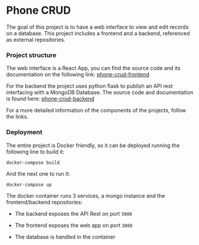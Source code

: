 # Phone CRUD

The goal of this project is to have a web interface to view and edit records on a database. This project includes a frontend and a backend, referenced as external repositories. 

### Project structure

The web interface is a React App, you can find the source code and its documentation on the following link:
[phone-crud-frontend](https://github.com/balb0x/phone-crud-frontend)

For the backend the project uses python flask to publish an API rest interfacing with a MongoDB Database. The source code and documentation is found here:
[phone-crud-backend](https://github.com/balb0x/phone-crud-backend)

For a more detailed information of the components of the projects, follow the links. 


### Deployment

The entire project is Docker friendly, so it can be deployed running the following line to build it:

``` 
docker-compose build 
```

And the next one to run it:

``` 
docker-compose up
``` 

The docker container runs 3 services, a mongo instance and the frontend/backend repositories:

- The backend exposes the API Rest on port `5000`

- The frontend exposes the web app on port `3000`

- The database is handled in the container